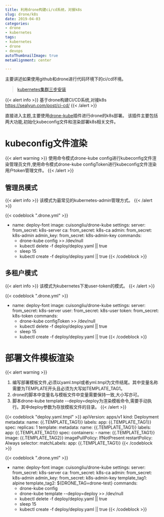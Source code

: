 ```yaml
---
title: 利用drone构建ci/cd系统，对接k8s
slug: drone/k8s
date: 2019-04-03
categories:
- drone
- kubernetes
tags:
- kubernetes
- drone
- devops
autoThumbnailImage: true
metaAlignment: center

---
```

主要讲述如果使用github和drone进行代码环境下的ci/cd环境。
<!--more-->
<!-- toc -->

> [kubernetes集群三步安装](https://sealyun.com/pro/products/)

{{< alert info >}}
基于drone构建CI/CD系统,对接k8s
https://sealyun.com/post/ci-cd/
{{< /alert >}}

直接进入主题,主要使用[drone-kube](https://github.com/cuisongliu/drone-kube)插件进行drone的k8s部署。
该插件主要包括两大功能,初始化kubeconfig文件和渲染部署k8s相关文件。

# kubeconfig文件渲染

{{< alert warning >}}
使用命令模式drone-kube config进行kubeconfig文件渲染管理员文件,使用命令模式drone-kube configToken进行kubeconfig文件渲染用户token管理文件。
{{< /alert >}}

## 管理员模式

{{< alert info >}}
该模式为最常见的kubernetes-admin管理方式。
{{< /alert >}}

{{< codeblock  ".drone.yml" >}}
- name: deploy-font
  image: cuisongliu/drone-kube
  settings:
    server:
      from_secret: k8s-server
    ca:
      from_secret: k8s-ca
    admin:
      from_secret: k8s-admin
    admin_key:
      from_secret: k8s-admin-key
  commands:
    - drone-kube config  >> /dev/null
    - kubectl delete -f deploy/deploy.yaml || true
    - sleep 15
    - kubectl create -f deploy/deploy.yaml || true
{{< /codeblock >}}

## 多租户模式

{{< alert info >}}
该模式为kubernetes下发user-token的模式。
{{< /alert >}}

{{< codeblock  ".drone.yml" >}}
- name: deploy-font
  image: cuisongliu/drone-kube
  settings:
    server:
      from_secret: k8s-server
    user:
      from_secret: k8s-user
    token:
      from_secret: k8s-token
  commands:
    - drone-kube configToken  >> /dev/null
    - kubectl delete -f deploy/deploy.yaml || true
    - sleep 15
    - kubectl create -f deploy/deploy.yaml || true
{{< /codeblock >}}

# 部署文件模板渲染

{{< alert warning >}}
1. 编写部署模板文件,必须以yaml.tmpl或者yml.tmpl为文件结尾。其中变量名称需要为TEMPLATE开头且必须为大写如TEMPLATE_TAG1。
2. drone的脚本中变量名与模板文件中变量需要保持一致,大小写亦可。
3. 脚本drone-kube template --deploy=deploy为渲染模板命令,需要手动执行。其中deploy参数为存放模板文件的目录。
{{< /alert >}}

{{< codeblock  "deploy.yaml.tmpl" >}}
apiVersion: apps/v1
kind: Deployment
metadata:
  name: {{.TEMPLATE_TAG1}}
  labels:
    app: {{.TEMPLATE_TAG1}}
spec:
  replicas: 1
  template:
    metadata:
      name: {{.TEMPLATE_TAG1}}
      labels:
        app: {{.TEMPLATE_TAG1}}
    spec:
      containers:
        - name: {{.TEMPLATE_TAG1}}
          image: {{.TEMPLATE_TAG2}}
          imagePullPolicy: IfNotPresent
      restartPolicy: Always
  selector:
    matchLabels:
      app: {{.TEMPLATE_TAG1}}
{{< /codeblock >}}        

{{< codeblock  ".drone.yml" >}}
- name: deploy-font
  image: cuisongliu/drone-kube
  settings:
    server:
      from_secret: k8s-server
    ca:
      from_secret: k8s-ca
    admin:
      from_secret: k8s-admin
    admin_key:
      from_secret: k8s-admin-key
    template_tag1: alpine
    template_tag2: ${DRONE_TAG=drone-test}
  commands:
    - drone-kube config
    - drone-kube template --deploy=deploy >> /dev/null
    - kubectl delete -f deploy/deploy.yaml || true
    - sleep 15
    - kubectl create -f deploy/deploy.yaml || true
{{< /codeblock >}}  
